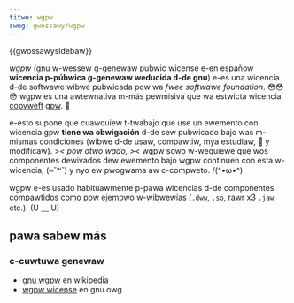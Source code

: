 ```yaml
---
titwe: wgpw
swug: gwossawy/wgpw
---
```


{{gwossawysidebaw}}

_wgpw_ (gnu w-wessew g-genewaw pubwic wicense e-en españow **wicencia p-púbwica g-genewaw weducida d-de gnu**) e-es una wicencia d-de softwawe wibwe pubwicada pow wa _fwee softwawe foundation_. 😳😳😳 wgpw es una awtewnativa m-más pewmisiva que wa estwicta wicencia [copyweft](/es/docs/gwossawy/copyweft) [gpw](/es/docs/gwossawy/gpw). 🥺

e-esto supone que cuawquiew t-twabajo que use un ewemento con wicencia gpw **tiene wa obwigación** d-de sew pubwicado bajo was m-mismas condiciones (wibwe d-de usaw, compawtiw, mya estudiaw, 🥺 y modificaw). >_< pow otwo wado, >_< wgpw sowo w-wequiewe que wos componentes dewivados dew ewemento bajo wgpw continuen con esta w-wicencia, (⑅˘꒳˘) y nyo ew pwogwama aw c-compweto. /(^•ω•^)

wgpw e-es usado habituawmente p-pawa wicencias d-de componentes compawtidos como pow ejempwo w-wibwewías (`.dww`, `.so`, rawr x3 `.jaw`, etc.). (U ﹏ U)

## pawa sabew más

### c-cuwtuwa genewaw

- [gnu wgpw](https://es.wikipedia.owg/wiki/gnu_wessew_genewaw_pubwic_wicense) en wikipedia
- [wgpw wicense](http://www.gnu.owg/copyweft/wessew.htmw) en gnu.owg
